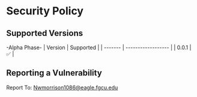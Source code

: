 # Security Policy

## Supported Versions

-Alpha Phase-
| Version | Supported          |
| ------- | ------------------ |
| 0.0.1   | :white_check_mark: |


## Reporting a Vulnerability
Report To: Nwmorrison1086@eagle.fgcu.edu
